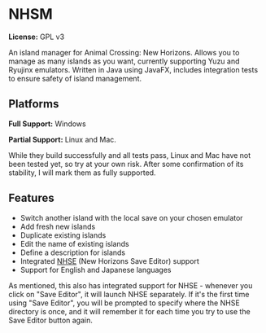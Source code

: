 # NHSM
 
**License:** GPL v3
 
An island manager for Animal Crossing: New Horizons. Allows you to manage as many islands as you want, currently supporting Yuzu and Ryujinx emulators. Written in Java using JavaFX, includes integration tests to ensure safety of island management.

## Platforms
**Full Support:** Windows

**Partial Support:** Linux and Mac.

While they build successfully and all tests pass, Linux and Mac have not been tested yet, so try at your own risk. After some confirmation of its stability, I will mark them as fully supported.

## Features
* Switch another island with the local save on your chosen emulator
* Add fresh new islands
* Duplicate existing islands
* Edit the name of existing islands
* Define a description for islands
* Integrated [NHSE](https://github.com/kwsch/NHSE) (New Horizons Save Editor) support
* Support for English and Japanese languages

As mentioned, this also has integrated support for NHSE - whenever you click on "Save Editor", it will launch NHSE separately. If it's the first time using "Save Editor", you will be prompted to specify where the NHSE directory is once, and it will remember it for each time you try to use the Save Editor button again.
